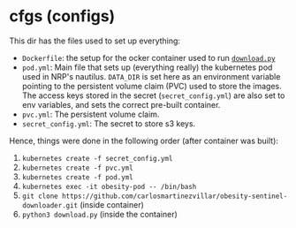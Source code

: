 # cfgs (configs)

This dir has the files used to set up everything:

* `Dockerfile`: the setup for the ocker container used to run [`download.py`](../download.py)
* `pod.yml`: Main file that sets up (everything really) the kubernetes pod used in NRP's nautilus. `DATA_DIR` is set here as an environment variable pointing to the persistent volume claim (PVC) used to store the images. The access keys stored in the secret (`secret_config.yml`) are also set to env variables, and sets the correct pre-built container.
* `pvc.yml`: The persistent volume claim.
* `secret_config.yml`: The secret to store s3 keys.

Hence, things were done in the following order (after container was built):

1. `kubernetes create -f secret_config.yml`
2. `kubernetes create -f pvc.yml`
3. `kubernetes create -f pod.yml`
4. `kubernetes exec -it obesity-pod -- /bin/bash`
5. `git clone https://github.com/carlosmartinezvillar/obesity-sentinel-downloader.git` (inside container)
6. `python3 download.py` (inside the container)